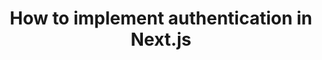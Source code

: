 ---
title: How to implement authentication in Next.js
nav_title: Authentication
description: Learn how to implement authentication in Next.js, covering best practices, securing routes, authorization techniques, and session management.
source: app/guides/authentication
---